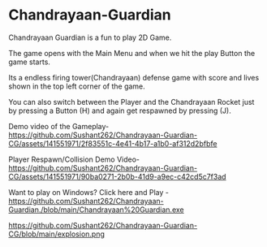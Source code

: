 # Chandrayaan-Guardian

Chandrayaan Guardian is a fun to play 2D Game.

The game opens with the Main Menu and when we hit the play Button the game starts.

Its a endless firing tower(Chandrayaan) defense game with score and lives shown in the top left corner of the game.

You can also switch between the Player and the Chandrayaan Rocket just by pressing a Button (H) and again get respawned by pressing (J).

Demo video of the Gameplay- https://github.com/Sushant262/Chandrayaan-Guardian-CG/assets/141551971/2f83551c-4e41-4b17-a1b0-af312d2bfbfe

Player Respawn/Collision Demo Video- https://github.com/Sushant262/Chandrayaan-Guardian-CG/assets/141551971/90ba0271-2b0b-41d9-a9ec-c42cd5c7f3ad

Want to play on Windows?
Click here and Play - https://github.com/Sushant262/Chandrayaan-Guardian./blob/main/Chandrayaan%20Guardian.exe
 
 https://github.com/Sushant262/Chandrayaan-Guardian-CG/blob/main/explosion.png
